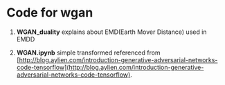# Code for wgan

1. **WGAN_duality** explains about EMD(Earth Mover Distance) used in EMDD

2. **WGAN.ipynb** simple transformed referenced from 
[http://blog.aylien.com/introduction-generative-adversarial-networks-code-tensorflow](http://blog.aylien.com/introduction-generative-adversarial-networks-code-tensorflow).
